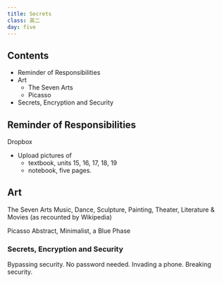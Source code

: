 ```yaml
---
title: Secrets
class: 英二
day: five
---
```


## Contents
- Reminder of Responsibilities
- Art
	- The Seven Arts
	- Picasso
- Secrets, Encryption and Security

## Reminder of Responsibilities

Dropbox
- Upload pictures of 
	- textbook, units 15, 16, 17, 18, 19
	- notebook, five pages.

## Art

The Seven Arts
	Music, Dance, Sculpture, Painting, Theater, Literature & Movies (as recounted by Wikipedia)

Picasso
	Abstract, Minimalist, a Blue Phase

### Secrets, Encryption and Security

Bypassing security.
No password needed.
Invading a phone.
Breaking security.

